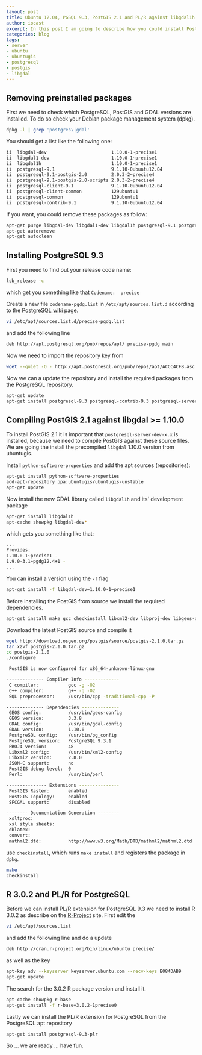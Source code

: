 ```yaml
---
layout: post
title: Ubuntu 12.04, PGSQL 9.3, PostGIS 2.1 and PL/R against libgdal1h from scratch
author: iocast
excerpt: In this post I am going to describe how you could install PostgreSQL 9.3 and compile PostGIS 2.1 against libgdal1h on Ubuntu 12.04. It also describes how to install the latest R environment 3.0.2 and the PL/R extension for PostgreSQL.
categories: blog
tags:
- server
- ubuntu
- ubuntugis
- postgresql
- postgis
- libgdal
---
```


## Removing preinstalled packages

First we need to check which PostgreSQL, PostGIS and GDAL versions are installed. To do so check your Debian package management system (dpkg).

```bash
dpkg -l | grep 'postgres\|gdal'
```

You should get a list like the following one:

```bash
ii  libgdal-dev                        1.10.0-1~precise1                 Geospatial Data Abstraction Library - Development files
ii  libgdal1-dev                       1.10.0-1~precise1                 Geospatial Data Abstraction Library - Development files
ii  libgdal1h                          1.10.0-1~precise1                 Geospatial Data Abstraction Library
ii  postgresql-9.1                     9.1.10-0ubuntu12.04               object-relational SQL database, version 9.1 server
ii  postgresql-9.1-postgis-2.0         2.0.3-2~precise4                  Geographic objects support for PostgreSQL 9.1
ii  postgresql-9.1-postgis-2.0-scripts 2.0.3-2~precise4                  Geographic objects support for PostgreSQL 9.1 -- scripts
ii  postgresql-client-9.1              9.1.10-0ubuntu12.04               front-end programs for PostgreSQL 9.1
ii  postgresql-client-common           129ubuntu1                        manager for multiple PostgreSQL client versions
ii  postgresql-common                  129ubuntu1                        PostgreSQL database-cluster manager
ii  postgresql-contrib-9.1             9.1.10-0ubuntu12.04               additional facilities for PostgreSQL
```

If you want, you could remove these packages as follow:

```bash
apt-get purge libgdal-dev libgdal1-dev libgdal1h postgresql-9.1 postgresql-9.1-postgis-2.0 postgresql-9.1-postgis-2.0-scripts postgresql-client-9.1 postgresql-client-common postgresql-common
apt-get autoremove
apt-get autoclean
```

## Installing PostgreSQL 9.3

First you need to find out your release code name:

```bash
lsb_release -c
```

which get you something like that ```Codename:	precise```

Create a new file ```codename-pgdg.list``` in ```/etc/apt/sources.list.d``` according to the [PostgreSQL wiki page][pgsql].

```bash
vi /etc/apt/sources.list.d/precise-pgdg.list
```

and add the following line

```bash
deb http://apt.postgresql.org/pub/repos/apt/ precise-pgdg main
```

Now we need to import the repository key from

```bash
wget --quiet -O - http://apt.postgresql.org/pub/repos/apt/ACCC4CF8.asc | sudo apt-key add -
```

Now we can a update the repository and install the required packages from the PostgreSQL repository.

```bash
apt-get update
apt-get install postgresql-9.3 postgresql-contrib-9.3 postgresql-server-dev-9.3
```


## Compiling PostGIS 2.1 against libgdal >= 1.10.0

To install PostGIS 2.1 it is important that ```postgresql-server-dev-x.x``` is installed, because we need to compile PostGIS against these source files. We are going the install the precompiled ```libgdal``` 1.10.0 version from ubuntugis.

Install ```python-software-properties``` and add the apt sources (repositories):

```bash
apt-get install python-software-properties
add-apt-repository ppa:ubuntugis/ubuntugis-unstable
apt-get update
```

Now install the new GDAL library called ```libgdal1h``` and its' development package

```bash
apt-get install libgdal1h
apt-cache showpkg libgdal-dev*
```

which gets you something like that:

```bash
...
Provides: 
1.10.0-1~precise1 - 
1.9.0-3.1~pgdg12.4+1 - 
...
```

You can install a version using the ```-f``` flag

```bash
apt-get install -f libgdal-dev=1.10.0-1~precise1
```

Before installing the PostGIS from source we install the required dependencies.

```bash
apt-get install make gcc checkinstall libxml2-dev libproj-dev libgeos-dev
```

Download the latest PostGIS source and compile it

```bash
wget http://download.osgeo.org/postgis/source/postgis-2.1.0.tar.gz
tar xzvf postgis-2.1.0.tar.gz 
cd postgis-2.1.0
./configure
```

```bash
 PostGIS is now configured for x86_64-unknown-linux-gnu

-------------- Compiler Info ------------- 
 C compiler:           gcc -g -O2
 C++ compiler:         g++ -g -O2
 SQL preprocessor:     /usr/bin/cpp -traditional-cpp -P

-------------- Dependencies -------------- 
 GEOS config:          /usr/bin/geos-config
 GEOS version:         3.3.8
 GDAL config:          /usr/bin/gdal-config
 GDAL version:         1.10.0
 PostgreSQL config:    /usr/bin/pg_config
 PostgreSQL version:   PostgreSQL 9.3.1
 PROJ4 version:        48
 Libxml2 config:       /usr/bin/xml2-config
 Libxml2 version:      2.8.0
 JSON-C support:       no
 PostGIS debug level:  0
 Perl:                 /usr/bin/perl

--------------- Extensions --------------- 
 PostGIS Raster:       enabled
 PostGIS Topology:     enabled
 SFCGAL support:       disabled

-------- Documentation Generation -------- 
 xsltproc:             
 xsl style sheets:     
 dblatex:              
 convert:              
 mathml2.dtd:          http://www.w3.org/Math/DTD/mathml2/mathml2.dtd
```

use ```checkinstall```, which runs ```make install``` and registers the package in ```dpkg```.

```bash
make
checkinstall
```


## R 3.0.2 and PL/R for PostgreSQL

Before we can install PL/R extension for PostgreSQL 9.3 we need to install R 3.0.2 as describe on the [R-Project][cran] site. First edit the

```bash
vi /etc/apt/sources.list
```
and add the following line and do a update

```bash
deb http://cran.r-project.org/bin/linux/ubuntu precise/
```
as well as the key

```bash
apt-key adv --keyserver keyserver.ubuntu.com --recv-keys E084DAB9
apt-get update
```


The search for the 3.0.2 R package version and install it.

```bash
apt-cache showpkg r-base
apt-get install -f r-base=3.0.2-1precise0
```


Lastly we can install the PL/R extension for PostgreSQL from the PostgreSQL apt repository

```bash
apt-get install postgresql-9.3-plr
```

So ... we are ready ... have fun.


[pgsql]: https://wiki.postgresql.org/wiki/Apt       "Apt - PostgreSQL wiki"
[cran]: http://cran.r-project.org                   "The Comprehensive R Archive Network"